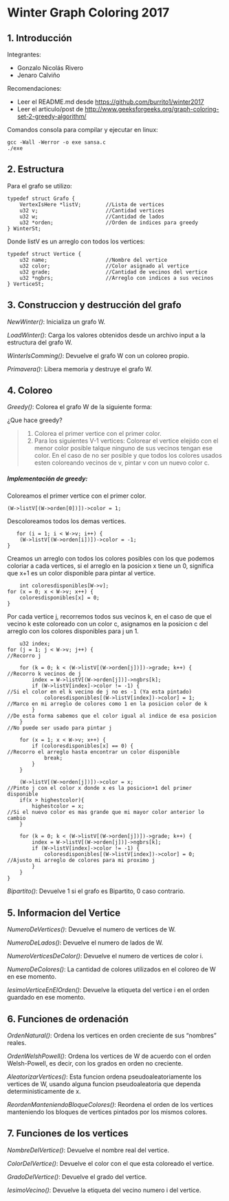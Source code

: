 # Winter Graph Coloring 2017

## 1. Introducción ##

Integrantes:
* Gonzalo Nicolás Rivero
* Jenaro Calviño

Recomendaciones:
* Leer el README.md desde https://github.com/burrito1/winter2017
* Leer el articulo/post de http://www.geeksforgeeks.org/graph-coloring-set-2-greedy-algorithm/

Comandos consola para compilar y ejecutar en linux:

    gcc -Wall -Werror -o exe sansa.c
    ./exe


## 2. Estructura ##

Para el grafo se utilizo:

    typedef struct Grafo {
        VertexIsHere *listV;        //Lista de vertices
        u32 v;                      //Cantidad vertices
        u32 w;                      //Cantidad de lados
        u32 *orden;                 //Orden de indices para greedy
    } WinterSt;

Donde listV es un arreglo con todos los vertices:

    typedef struct Vertice {
        u32 name;                   //Nombre del vertice
        u32 color;                  //Color asignado al vertice
        u32 grade;                  //Cantidad de vecinos del vertice
        u32 *ngbrs;                 //Arreglo con indices a sus vecinos
    } VerticeSt;


## 3. Construccion y destrucción del grafo ##

_NewWinter()_: Inicializa un grafo W.

_LoadWinter()_: Carga los valores obtenidos desde un archivo input a la estructura del grafo W.

_WinterIsComming()_: Devuelve el grafo W con un coloreo propio.

_Primavera()_: Libera memoria y destruye el grafo W.


## 4. Coloreo ##

_Greedy()_: Colorea el grafo W de la siguiente forma:

¿Que hace greedy?
>1. Colorea el primer vertice con el primer color.
>2. Para los siguientes V-1 vertices: Colorear el vertice elejido con el menor color posible talque ninguno de sus vecinos tengan ese color. En el caso de no ser posible y que todos los colores usados esten coloreando vecinos de v, pintar v con un nuevo color c.

##### Implementación de greedy: #####

Coloreamos el primer vertice con el primer color.
    
    (W->listV[(W->orden[0])])->color = 1; 
    
Descoloreamos todos los demas vertices.

       for (i = 1; i < W->v; i++) {
        (W->listV[(W->orden[i])])->color = -1;
    }

Creamos un arreglo con todos los colores posibles con los que podemos coloriar a cada vertices, si el arreglo en la posicion x tiene un 0, significa que x+1 es un color disponible para pintar al vertice.

        int coloresdisponibles[W->v];
    for (x = 0; x < W->v; x++) {
        coloresdisponibles[x] = 0;
    }
    
Por cada vertice j, recorremos todos sus vecinos k, en el caso de que el vecino k este coloreado con un color c, asignamos en la posicion c del arreglo con los colores disponibles para j un 1.

        u32 index;
    for (j = 1; j < W->v; j++) {                                           //Recorro j
        
        for (k = 0; k < (W->listV[(W->orden[j])])->grade; k++) {           //Recorro k vecinos de j
            index = W->listV[(W->orden[j])]->ngbrs[k];
            if (W->listV[index]->color != -1) {                            //Si el color en el k vecino de j no es -1 (Ya esta pintado)
                coloresdisponibles[(W->listV[index])->color] = 1;          //Marco en mi arreglo de colores como 1 en la posicion color de k
            }                                                              //De esta forma sabemos que el color igual al indice de esa posicion
        }                                                                  //No puede ser usado para pintar j

        for (x = 1; x < W->v; x++) {
            if (coloresdisponibles[x] == 0) {                              //Recorro el arreglo hasta encontrar un color disponible
                break;
            }
        }

        (W->listV[(W->orden[j])])->color = x;                              //Pinto j con el color x donde x es la posicion+1 del primer disponible
        if(x > highestcolor){
            highestcolor = x;                                              //Si el nuevo color es mas grande que mi mayor color anterior lo cambio
        }

        for (k = 0; k < (W->listV[(W->orden[j])])->grade; k++) {
            index = W->listV[(W->orden[j])]->ngbrs[k];
            if (W->listV[index]->color != -1) {
                coloresdisponibles[(W->listV[index])->color] = 0;          //Ajusto mi arreglo de colores para mi proximo j
            }
        }
    }
    

_Bipartito()_: Devuelve 1 si el grafo es Bipartito, 0 caso contrario.


## 5. Informacion del Vertice ##

_NumeroDeVertices()_: Devuelve el numero de vertices de W.

_NumeroDeLados()_: Devuelve el numero de lados de W.

_NumeroVerticesDeColor()_: Devuelve el numero de vertices de color i.

_NumeroDeColores()_: La cantidad de colores utilizados en el coloreo de W en ese momento.

_IesimoVerticeEnElOrden()_: Devuelve la etiqueta del vertice i en el orden guardado en ese momento.

## 6. Funciones de ordenación ##

_OrdenNatural()_: Ordena los vertices en orden creciente de sus “nombres” reales.

_OrdenWelshPowell()_: Ordena los vertices de W de acuerdo con el orden Welsh-Powell, es decir, con los grados en orden
no creciente.

_AleatorizarVertices()_: Esta funcion ordena pseudoaleatoriamente los vertices de W, usando alguna funcion pseudoaleatoria que dependa deterministicamente de x. 

_ReordenManteniendoBloqueColores()_: Reordena el orden de los vertices manteniendo los bloques de vertices pintados por los mismos colores.


## 7. Funciones de los vertices ##

_NombreDelVertice()_: Devuelve el nombre real del vertice.

_ColorDelVertice()_: Devuelve el color con el que esta coloreado el vertice.

_GradoDelVertice()_: Devuelve el grado del vertice.

_IesimoVecino()_: Devuelve la etiqueta del vecino numero i del vertice.
